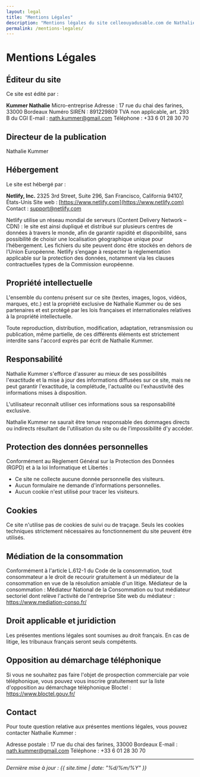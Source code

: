 ```yaml
---
layout: legal
title: "Mentions Légales"
description: "Mentions légales du site celleouyadusable.com de Nathalie Kummer, professeure de yoga à Lacanau."
permalink: /mentions-legales/
---
```


# Mentions Légales

## Éditeur du site

Ce site est édité par :

**Kummer Nathalie**
Micro-entreprise
Adresse : 17 rue du chai des farines, 33000 Bordeaux
Numéro SIREN : 891229809
TVA non applicable, art. 293 B du CGI
E-mail : nath.kummer@gmail.com
Téléphone : +33 6 01 28 30 70

## Directeur de la publication

Nathalie Kummer

## Hébergement

Le site est hébergé par :

**Netlify, Inc.**
2325 3rd Street, Suite 296, San Francisco, California 94107, États-Unis
Site web : [https://www.netlify.com](https://www.netlify.com)
Contact : support@netlify.com

Netlify utilise un réseau mondial de serveurs (Content Delivery Network – CDN) : le site est ainsi dupliqué et distribué sur plusieurs centres de données à travers le monde, afin de garantir rapidité et disponibilité, sans possibilité de choisir une localisation géographique unique pour l’hébergement.
Les fichiers du site peuvent donc être stockés en dehors de l’Union Européenne. Netlify s’engage à respecter la réglementation applicable sur la protection des données, notamment via les clauses contractuelles types de la Commission européenne.

## Propriété intellectuelle

L'ensemble du contenu présent sur ce site (textes, images, logos, vidéos, marques, etc.) est la propriété exclusive de Nathalie Kummer ou de ses partenaires et est protégé par les lois françaises et internationales relatives à la propriété intellectuelle.

Toute reproduction, distribution, modification, adaptation, retransmission ou publication, même partielle, de ces différents éléments est strictement interdite sans l'accord exprès par écrit de Nathalie Kummer.

## Responsabilité

Nathalie Kummer s'efforce d'assurer au mieux de ses possibilités l'exactitude et la mise à jour des informations diffusées sur ce site, mais ne peut garantir l'exactitude, la complétude, l'actualité ou l'exhaustivité des informations mises à disposition.

L'utilisateur reconnaît utiliser ces informations sous sa responsabilité exclusive.

Nathalie Kummer ne saurait être tenue responsable des dommages directs ou indirects résultant de l'utilisation du site ou de l'impossibilité d'y accéder.

## Protection des données personnelles

Conformément au Règlement Général sur la Protection des Données (RGPD) et à la loi Informatique et Libertés :

- Ce site ne collecte aucune donnée personnelle des visiteurs.
- Aucun formulaire ne demande d'informations personnelles.
- Aucun cookie n'est utilisé pour tracer les visiteurs.

## Cookies

Ce site n'utilise pas de cookies de suivi ou de traçage. Seuls les cookies techniques strictement nécessaires au fonctionnement du site peuvent être utilisés.

## Médiation de la consommation

Conformément à l'article L.612-1 du Code de la consommation, tout consommateur a le droit de recourir gratuitement à un médiateur de la consommation en vue de la résolution amiable d'un litige.
Médiateur de la consommation : Médiateur National de la Consommation ou tout médiateur sectoriel dont relève l'activité de l'entreprise
Site web du médiateur : https://www.mediation-conso.fr/

## Droit applicable et juridiction

Les présentes mentions légales sont soumises au droit français. En cas de litige, les tribunaux français seront seuls compétents.

## Opposition au démarchage téléphonique

Si vous ne souhaitez pas faire l'objet de prospection commerciale par voie téléphonique, vous pouvez vous inscrire gratuitement sur la liste d'opposition au démarchage téléphonique Bloctel : https://www.bloctel.gouv.fr/

## Contact

Pour toute question relative aux présentes mentions légales, vous pouvez contacter Nathalie Kummer :

Adresse postale : 17 rue du chai des farines, 33000 Bordeaux
E-mail : nath.kummer@gmail.com
Téléphone : +33 6 01 28 30 70

---

*Dernière mise à jour : {{ site.time | date: "%d/%m/%Y" }}*
